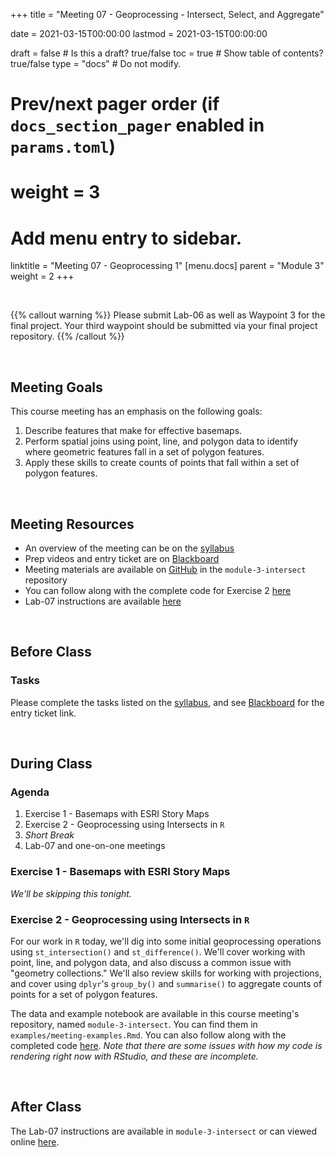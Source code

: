 +++
  title = "Meeting 07 - Geoprocessing - Intersect, Select, and Aggregate"
  
  date = 2021-03-15T00:00:00
  lastmod = 2021-03-15T00:00:00
  
  draft = false  # Is this a draft? true/false
  toc = true  # Show table of contents? true/false
  type = "docs"  # Do not modify.
  
  # Prev/next pager order (if `docs_section_pager` enabled in `params.toml`)
  # weight = 3
  
  # Add menu entry to sidebar.
  linktitle = "Meeting 07 - Geoprocessing 1"
  [menu.docs]
  parent = "Module 3"
  weight = 2
+++

<br> 

{{% callout warning %}}
Please submit Lab-06 as well as Waypoint 3 for the final project. Your third waypoint should be submitted via your final project repository.
{{% /callout %}}

<br>

## Meeting Goals
This course meeting has an emphasis on the following goals:

  1. Describe features that make for effective basemaps.
  2. Perform spatial joins using point, line, and polygon data to identify where geometric features fall in a set of polygon features.
  3. Apply these skills to create counts of points that fall within a set of polygon features.
  
<br>

## Meeting Resources

  * An overview of the meeting can be on the [syllabus](https://slu-soc5650.github.io/syllabus/module-3-geoprocessing.html)
  * Prep videos and entry ticket are on [Blackboard](https://blackboard.slu.edu/)
  * Meeting materials are available on [GitHub](https://github.com/slu-soc5650/module-3-intersect) in the `module-3-intersect` repository
  * You can follow along with the complete code for Exercise 2 [here](https://slu-soc5650.github.io/module-3-intersect/index.nb.html)
  * Lab-07 instructions are available [here](https://github.com/slu-soc5650/module-3-intersect/blob/master/assignments/lab-07.pdf)
  
<br>

## Before Class
### Tasks
Please complete the tasks listed on the [syllabus](https://slu-soc5650.github.io/syllabus/module-3-geoprocessing.html), and see [Blackboard](https://blackboard.slu.edu) for the entry ticket link.

<br>

## During Class
### Agenda

  1. Exercise 1 - Basemaps with ESRI Story Maps
  2. Exercise 2 - Geoprocessing using Intersects in `R`
  3. *Short Break*
  4. Lab-07 and one-on-one meetings
  
### Exercise 1 - Basemaps with ESRI Story Maps
*We'll be skipping this tonight.*

### Exercise 2 - Geoprocessing using Intersects in `R`
For our work in `R` today, we'll dig into some initial geoprocessing operations using `st_intersection()` and `st_difference()`. We'll cover working with point, line, and polygon data, and also discuss a common issue with "geometry collections." We'll also review skills for working with projections, and cover using `dplyr`'s `group_by()` and `summarise()` to aggregate counts of points for a set of polygon features.

The data and example notebook are available in this course meeting's repository, named `module-3-intersect`. You can find them in `examples/meeting-examples.Rmd`. You can also follow along with the completed code [here](https://slu-soc5650.github.io/module-3-intersect/index.nb.html). *Note that there are some issues with how my code is rendering right now with RStudio, and these are incomplete.*

<br>

## After Class
The Lab-07 instructions are available in `module-3-intersect` or can viewed online [here](https://github.com/slu-soc5650/module-3-projections/blob/master/assignments/lab-07.pdf). 
